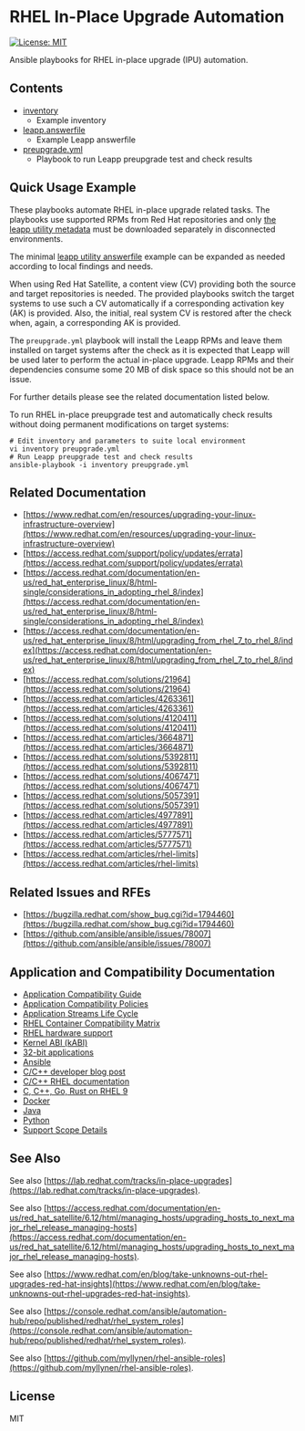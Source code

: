 # RHEL In-Place Upgrade Automation

[![License: MIT](https://img.shields.io/badge/license-MIT-brightgreen.svg)](https://opensource.org/licenses/MIT)

Ansible playbooks for RHEL in-place upgrade (IPU) automation.

## Contents

* [inventory](inventory)
  * Example inventory
* [leapp.answerfile](leapp.answerfile)
  * Example Leapp answerfile
* [preupgrade.yml](preupgrade.yml)
  * Playbook to run Leapp preupgrade test and check results

## Quick Usage Example

These playbooks automate RHEL in-place upgrade related tasks. The
playbooks use supported RPMs from Red Hat repositories and only
[the leapp utility metadata](https://access.redhat.com/articles/3664871)
must be downloaded separately in disconnected environments.

The minimal [leapp utility answerfile](leapp.answerfile) example can be
expanded as needed according to local findings and needs.

When using Red Hat Satellite, a content view (CV) providing both the
source and target repositories is needed. The provided playbooks switch
the target systems to use such a CV automatically if a corresponding
activation key (AK) is provided. Also, the initial, real system CV is
restored after the check when, again, a corresponding AK is provided.

The `preupgrade.yml` playbook will install the Leapp RPMs and leave them
installed on target systems after the check as it is expected that Leapp
will be used later to perform the actual in-place upgrade. Leapp RPMs
and their dependencies consume some 20 MB of disk space so this should
not be an issue.

For further details please see the related documentation listed below.

To run RHEL in-place preupgrade test and automatically check results
without doing permanent modifications on target systems:

```
# Edit inventory and parameters to suite local environment
vi inventory preupgrade.yml
# Run Leapp preupgrade test and check results
ansible-playbook -i inventory preupgrade.yml
```

## Related Documentation

* [https://www.redhat.com/en/resources/upgrading-your-linux-infrastructure-overview](https://www.redhat.com/en/resources/upgrading-your-linux-infrastructure-overview)
* [https://access.redhat.com/support/policy/updates/errata](https://access.redhat.com/support/policy/updates/errata)
* [https://access.redhat.com/documentation/en-us/red_hat_enterprise_linux/8/html-single/considerations_in_adopting_rhel_8/index](https://access.redhat.com/documentation/en-us/red_hat_enterprise_linux/8/html-single/considerations_in_adopting_rhel_8/index)
* [https://access.redhat.com/documentation/en-us/red_hat_enterprise_linux/8/html/upgrading_from_rhel_7_to_rhel_8/index](https://access.redhat.com/documentation/en-us/red_hat_enterprise_linux/8/html/upgrading_from_rhel_7_to_rhel_8/index)
* [https://access.redhat.com/solutions/21964](https://access.redhat.com/solutions/21964)
* [https://access.redhat.com/articles/4263361](https://access.redhat.com/articles/4263361)
* [https://access.redhat.com/solutions/4120411](https://access.redhat.com/solutions/4120411)
* [https://access.redhat.com/articles/3664871](https://access.redhat.com/articles/3664871)
* [https://access.redhat.com/solutions/5392811](https://access.redhat.com/solutions/5392811)
* [https://access.redhat.com/solutions/4067471](https://access.redhat.com/solutions/4067471)
* [https://access.redhat.com/solutions/5057391](https://access.redhat.com/solutions/5057391)
* [https://access.redhat.com/articles/4977891](https://access.redhat.com/articles/4977891)
* [https://access.redhat.com/articles/5777571](https://access.redhat.com/articles/5777571)
* [https://access.redhat.com/articles/rhel-limits](https://access.redhat.com/articles/rhel-limits)

## Related Issues and RFEs

* [https://bugzilla.redhat.com/show_bug.cgi?id=1794460](https://bugzilla.redhat.com/show_bug.cgi?id=1794460)
* [https://github.com/ansible/ansible/issues/78007](https://github.com/ansible/ansible/issues/78007)

## Application and Compatibility Documentation

* [Application Compatibility Guide](https://access.redhat.com/articles/rhel8-abi-compatibility)
* [Application Compatibility Policies](https://access.redhat.com/solutions/5154)
* [Application Streams Life Cycle](https://access.redhat.com/support/policy/updates/rhel-app-streams-life-cycle)
* [RHEL Container Compatibility Matrix](https://access.redhat.com/support/policy/rhel-container-compatibility)
* [RHEL hardware support](https://access.redhat.com/solutions/60940)
* [Kernel ABI (kABI)](https://access.redhat.com/solutions/444773)
* [32-bit applications](https://access.redhat.com/solutions/509373)
* [Ansible](https://www.redhat.com/en/blog/updates-using-ansible-rhel-86-and-90)
* [C/C++ developer blog post](https://developers.redhat.com/blog/2020/10/08/migrating-c-and-c-applications-from-red-hat-enterprise-linux-version-7-to-version-8)
* [C/C++ RHEL documentation](https://access.redhat.com/documentation/en-us/red_hat_enterprise_linux/8/html/developing_c_and_cpp_applications_in_rhel_8/index)
* [C, C++, Go, Rust on RHEL 9](https://www.redhat.com/en/blog/what-c-go-or-rust-developer-should-know-about-rhel-9)
* [Docker](https://access.redhat.com/solutions/3696691)
* [Java](https://access.redhat.com/articles/1299013)
* [Python](https://access.redhat.com/solutions/4455511)
* [Support Scope Details](https://access.redhat.com/support/offerings/production/scope_moredetail)

## See Also

See also
[https://lab.redhat.com/tracks/in-place-upgrades](https://lab.redhat.com/tracks/in-place-upgrades).

See also
[https://access.redhat.com/documentation/en-us/red_hat_satellite/6.12/html/managing_hosts/upgrading_hosts_to_next_major_rhel_release_managing-hosts](https://access.redhat.com/documentation/en-us/red_hat_satellite/6.12/html/managing_hosts/upgrading_hosts_to_next_major_rhel_release_managing-hosts).

See also
[https://www.redhat.com/en/blog/take-unknowns-out-rhel-upgrades-red-hat-insights](https://www.redhat.com/en/blog/take-unknowns-out-rhel-upgrades-red-hat-insights).

See also
[https://console.redhat.com/ansible/automation-hub/repo/published/redhat/rhel_system_roles](https://console.redhat.com/ansible/automation-hub/repo/published/redhat/rhel_system_roles).

See also
[https://github.com/myllynen/rhel-ansible-roles](https://github.com/myllynen/rhel-ansible-roles).

## License

MIT
